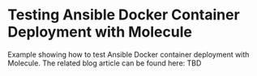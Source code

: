 # Testing Ansible Docker Container Deployment with Molecule

Example showing how to test Ansible Docker container deployment with Molecule.
The related blog article can be found here: TBD

